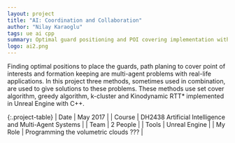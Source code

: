 ```yaml
---
layout: project
title: "AI: Coordination and Collaboration"
author: "Nilay Karaoglu"
tags: ue ai cpp
summary: Optimal guard positioning and POI covering implementation with RRT* and K-Means Clustering in Unreal Engine using C++.
logo: ai2.png
---
```


Finding optimal positions to place the guards, path planing to cover point of interests and formation keeping are multi-agent problems with real-life applications. In this project three methods, sometimes used in combination, are used to give solutions to these problems. These methods use set cover algorithm, greedy algorithm, k-cluster and Kinodynamic RTT* implemented in Unreal Engine with C++.


{:.project-table}
| Date | May 2017 |
| Course | DH2438 Artificial Intelligence and Multi-Agent Systems |
| Team | 2 People |
| Tools | Unreal Engine |
| My Role | Programming the volumetric clouds ??? |

